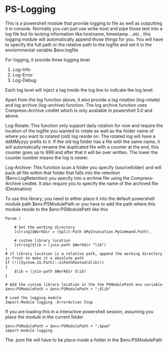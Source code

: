 # PS-Logging
This is a powershell module that provide logging to file as well as outputting it in console. Normally you can just use write-host and pipe those text into a log file but its lacking information like hostname, timestamp ...etc , this logging module will automatically append those things for you. You will have to specify the full path or the relative path to the logfile and set it in the enviornmental variable $env:logfile

For logging, it provide three logging level

1. Log-Info
2. Log-Error
3. Log-Debug

Each log level will inject a tag inside the log line to indicate the log level.

Apart from the log function above, it also provide a log rotation (log-rotate) and log archive (log-archive) function. The log archive function uses Compress-Archive cmdlet which is only available in powershell 5.0 and above. 

Log-Rotate:
This function only support daily rotation for now and require the location of the logfile you wanted to rotate as well as the folder name of where you want to rotated (old) log reside on. The rotated log will have a ddMMyyyy prefix to it. If the old log folder has a file with the same name, it will automatically rename the duplicated file with a counter at the end, this counter goes up to 999 and after that it will be over written. The lower the counter number means the log is newer. 

Log-Archive:
This function scan a folder you specify (sourcefolder) and will pack all file within that folder that falls into the retention ($env:LogRetention) you specify into a archive file using the Compress-Archive cmdlet. It also require you to specify the name of the archived file (Destination)

To use this library, you need to either place it into the default powershell module path $env:PSModulePath or you have to add the path where this module reside to the $env:PSModulePath like this

```
Param (

    # Set the working directory
    [string]$WorkDir = (Split-Path $MyInvocation.MyCommand.Path),

    # custom library location 
    [string]$lib = (join-path $WorkDir "lib")
)
# if library location is a relative path, append the working directory in front to make it a absolute path
If (!([System.IO.Path]::IsPathRooted($lib)))
{
    $lib = (join-path $WorkDir $lib)        
}

# Add the custom library location in the the PSModulePath env variable 
$env:PSModulePath = $env:PSModulePath + ";$lib"

# Load the logging module
Import-Module logging -ErrorAction Stop

```

If you are loading this in a interactive powershell session, assuming you place the module in the current folder

```
$env:PSModulePath = $env:PSModulePath + ";$pwd"
import-module logging

```

The .psm file will have to be place inside a folder in the $env:PSModulePath
